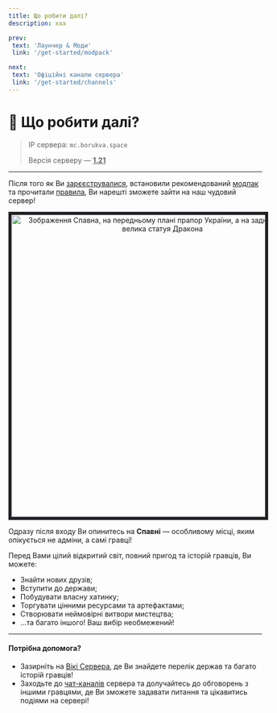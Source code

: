 ```yaml
---
title: Що робити далі?
description: ххх

prev:
 text: 'Лаунчер & Моди'
 link: '/get-started/modpack'

next:
 text: 'Офіційні канали сервера'
 link: '/get-started/channels'
---
```


# 🛝 Що робити далі?
>IP сервера: `mc.borukva.space`
>
>Версія серверу — <ins>**1.21**</ins>
<hr>

Після того як Ви [зарєєструвалися](./sign-up), встановили рекомендований [модпак](./modpack) та прочитали [правила](./rules), Ви нарешті зможете зайти на
наш чудовий сервер!

<center><img src="/images/get-started/spawn.avif" style="border:6px solid #202025" width="600" alt="Зображення Спавна, на передньому плані прапор України, а на задньому плані велика статуя Дракона"></img></center>

Одразу після входу Ви опинитесь на **Спавні** — особливому місці, яким опікується не адміни, а самі гравці!

Перед Вами цілий відкритий світ, повний пригод та історій гравців, Ви можете:
* Знайти нових друзів;
* Вступити до держави;
* Побудувати власну хатинку;
* Торгувати цінними ресурсами та артефактами;
* Створювати неймовірні витвори мистецтва;
* ...та багато іншого! Ваш вибір необмежений!

<hr>

#### Потрібна допомога?
* Зазирніть на [Вікі Сервера](https://tsebuleve.wiki.gg/uk/wiki/Вікі_Цебулеве), де Ви знайдете перелік держав та багато історій гравців!
* Заходьте до [чат-каналів](./channels) сервера та долучайтесь до обговорень з іншими гравцями, де Ви зможете задавати питання та цікавитись подіями на сервері!